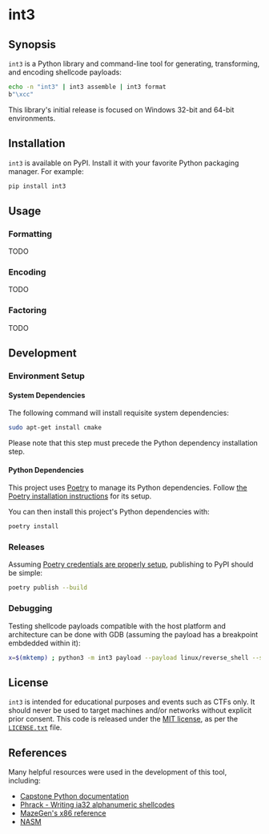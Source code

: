 # int3

## Synopsis

`int3` is a Python library and command-line tool for generating, transforming, and encoding shellcode payloads:

```sh
echo -n "int3" | int3 assemble | int3 format
b"\xcc"
```

This library's initial release is focused on Windows 32-bit and 64-bit environments.

## Installation

`int3` is available on PyPI. Install it with your favorite Python packaging manager. For example:

```sh
pip install int3
```

## Usage

### Formatting

TODO

### Encoding

TODO

### Factoring

TODO

## Development

### Environment Setup

#### System Dependencies

The following command will install requisite system dependencies:

```sh
sudo apt-get install cmake
```

Please note that this step must precede the Python dependency installation step.

#### Python Dependencies

This project uses [Poetry](https://python-poetry.org) to manage its Python dependencies. Follow [the Poetry installation instructions](https://python-poetry.org/docs/#installing-with-the-official-installer) for its setup.

You can then install this project's Python dependencies with:

```sh
poetry install
```

### Releases

Assuming [Poetry credentials are properly setup](https://python-poetry.org/docs/repositories/#configuring-credentials), publishing to PyPI should be simple:

```sh
poetry publish --build
```

### Debugging

Testing shellcode payloads compatible with the host platform and architecture can be done with GDB (assuming the payload has a breakpoint embdedded within it):

```sh
x=$(mktemp) ; python3 -m int3 payload --payload linux/reverse_shell --strategy CodeSize --bad-bytes "\x41\x42\x43\x00\x01\x02" --format-out Raw > $x ; gdb -ex "handle SIGUSR1 nostop" -ex "run" --args python -m int3 execute --input $x
```

## License

`int3` is intended for educational purposes and events such as CTFs only. It should never be used to target machines and/or networks without explicit prior consent. This code is released under the [MIT license](https://opensource.org/licenses/MIT), as per the [`LICENSE.txt`](./LICENSE.txt) file.

## References

Many helpful resources were used in the development of this tool, including:

* [Capstone Python documentation](https://www.capstone-engine.org/lang_python.html)
* [Phrack - Writing ia32 alphanumeric shellcodes](http://phrack.org/issues/57/15.html)
* [MazeGen's x86 reference](http://ref.x86asm.net/coder32.html)
* [NASM](https://www.nasm.us/)
